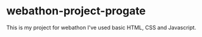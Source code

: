 # webathon-project-progate
This is my project for webathon
I've used basic HTML, CSS and Javascript.
